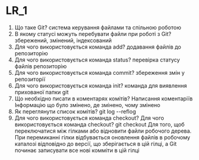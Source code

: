 # LR_1

1. Що таке Git? система керування файлами та спільною роботою
2. В якому статусі можуть перебувати файли при роботі з Git? збережений, змінений, індексований
3. Для чого використовується команда add? додавання файлів до репозиторію
4. Для чого використовується команда status? перевірка статусу файлів репозиторію
5. Для чого використовується команда commit? збереження змін у репозиторії
6. Для чого використовується команда init? команда для виявлення прихованої  папки git
7. Що необхідно писати в коментарях комітів? Написання коментаріїв Інформацію що було змінено, де змінено, чому змінено
8. Як переглянути список комітів? git log --reflog
9. Для чого використовується команда checkout? Для чого використовується команда checkout? git checkout Для того, щоб переключатися між гілками або відновити файли робочого дерева. При перемиканні гілки відбувається оновлення файлів в робочому каталозі відповідно до версії, що зберігається в цій гілці, а Git починає записувати все нові комміти в цій гілці

